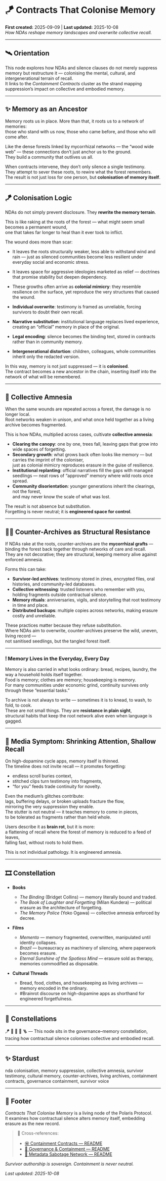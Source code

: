 # 🪁 Contracts That Colonise Memory  
**First created:** 2025-09-09 | **Last updated:** 2025-10-08  
*How NDAs reshape memory landscapes and overwrite collective recall.*

---

## 🛰 Orientation  
This node explores how NDAs and silence clauses do not merely suppress memory but restructure it — colonising the mental, cultural, and intergenerational terrain of recall.  
It links to the *Containment Contracts* cluster as the strand mapping suppression’s impact on collective and embodied memory.  

---

## ✨ Memory as an Ancestor  

Memory roots us in place. More than that, it roots us to a network of memories:  
those who stand with us now, those who came before, and those who will come after.  

Like the dense forests linked by mycorrhizal networks — the “wood wide web” — these connections don’t just anchor us to the ground.  
They build a community that outlives us all.  

When contracts intervene, they don’t only silence a single testimony.  
They attempt to sever these roots, to rewire what the forest remembers.  
The result is not just loss for one person, but **colonisation of memory itself**.  

---

## 🪁 Colonisation Logic  

NDAs do not simply prevent disclosure. They **rewrite the memory terrain**.  

This is like raking at the roots of the forest — what might seem small becomes a permanent wound,  
one that takes far longer to heal than it ever took to inflict.  

The wound does more than scar:  
- It leaves the roots structurally weaker, less able to withstand wind and rain — just as silenced communities become less resilient under everyday social and economic stress.  
- It leaves space for aggressive ideologies marketed as relief — doctrines that promise stability but deepen dependency.  
- These growths often arrive as **colonial mimicry**: they resemble resilience on the surface, yet reproduce the very structures that caused the wound.  

- **Individual overwrite**: testimony is framed as unreliable, forcing survivors to doubt their own recall.  
- **Narrative substitution**: institutional language replaces lived experience, creating an “official” memory in place of the original.  
- **Legal encoding**: silence becomes the binding text, stored in contracts rather than in community memory.  
- **Intergenerational distortion**: children, colleagues, whole communities inherit only the redacted version.  

In this way, memory is not just suppressed — it is **colonised**.  
The contract becomes a new ancestor in the chain, inserting itself into the network of what will be remembered.  

---

## 🌲 Collective Amnesia  

When the same wounds are repeated across a forest, the damage is no longer local.  
Root networks weaken in unison, and what once held together as a living archive becomes fragmented.  

This is how NDAs, multiplied across cases, cultivate **collective amnesia**:  

- **Clearing the canopy**: one by one, trees fall, leaving gaps that grow into wide spaces of forgetting.  
- **Secondary growth**: what grows back often looks like memory — but carries the imprint of the coloniser,  
  just as colonial mimicry reproduces erasure in the guise of resilience.  
- **Institutional replanting**: official narratives fill the gaps with managed seedlings — neat rows of “approved” memory where wild roots once spread.  
- **Community disorientation**: younger generations inherit the clearings, not the forest,  
  and may never know the scale of what was lost.  

The result is not absence but substitution.  
Forgetting is never neutral; it is **engineered space for control**.  

---

## 🐦‍🔥 Counter-Archives as Structural Resistance  

If NDAs rake at the roots, counter-archives are the **mycorrhizal grafts** —  
binding the forest back together through networks of care and recall.  
They are not decorative; they are structural, keeping memory alive against enforced amnesia.  

Forms this can take:  
- **Survivor-led archives**: testimony stored in zines, encrypted files, oral histories, and community-led databases.  
- **Collective witnessing**: trusted listeners who remember with you, holding fragments outside contractual silence.  
- **Memory rituals**: anniversaries, vigils, and storytelling that root testimony in time and place.  
- **Distributed backups**: multiple copies across networks, making erasure costly and unreliable.  

These practices matter because they refuse substitution.  
Where NDAs aim to overwrite, counter-archives preserve the wild, uneven, living record —  
not sanitised seedlings, but the tangled forest itself.  

---

### 🕯 Memory Lives in the Everyday, Every Day  

Memory is also carried in what looks ordinary: bread, recipes, laundry, the way a household holds itself together.  
Food is memory; clothes are memory; housekeeping is memory.  
For many communities under economic grind, continuity survives only through these “essential tasks.”  

To archive is not always to write — sometimes it is to knead, to wash, to fold, to cook.  
These are not small things. They are **resistance in plain sight**,  
structural habits that keep the root network alive even when language is gagged.  

---

## 🧠 Media Symptom: Shrinking Attention, Shallow Recall  

On high-dopamine cycle apps, memory itself is thinned.  
The timeline does not invite recall — it promotes forgetting:  
- endless scroll buries context,  
- stitched clips turn testimony into fragments,  
- “for you” feeds trade continuity for novelty.  

Even the medium’s glitches contribute:  
lags, buffering delays, or broken uploads fracture the flow,  
mirroring the very suppression they enable.  
The stutter is not neutral — it teaches memory to come in pieces,  
to be tolerated as fragments rather than held whole.  

Users describe it as **brain rot**, but it is more:  
a flattening of recall where the forest of memory is reduced to a feed of leaves,  
falling fast, without roots to hold them.  

This is not individual pathology. It is engineered amnesia.  

---

## 🎞️ Constellation  

- **Books**  
  - *The Binding* (Bridget Collins) — memory literally bound and traded.  
  - *The Book of Laughter and Forgetting* (Milan Kundera) — political erasure as the architecture of forgetting.  
  - *The Memory Police* (Yoko Ogawa) — collective amnesia enforced by decree.  

- **Films**  
  - *Memento* — memory fragmented, overwritten, manipulated until identity collapses.  
  - *Brazil* — bureaucracy as machinery of silencing, where paperwork becomes erasure.  
  - *Eternal Sunshine of the Spotless Mind* — erasure sold as therapy, memories commodified as disposable.  

- **Cultural Threads**  
  - Bread, food, clothes, and housekeeping as living archives — memory encoded in the ordinary.  
  - #Brainrot discourse on high-dopamine apps as shorthand for engineered forgetfulness.  

---

## 🌌 Constellations  

🪁 🧿 🌲 🔮 🪜 — This node sits in the governance–memory constellation, tracing how contractual silence colonises collective and embodied recall.  

---

## ✨ Stardust  

nda colonisation, memory suppression, collective amnesia, survivor testimony, cultural memory, counter-archives, living archives, containment contracts, governance containment, survivor voice  

---

## 🏮 Footer  

*Contracts That Colonise Memory* is a living node of the Polaris Protocol.  
It examines how contractual silence alters memory itself, embedding erasure as the new record.  

> 📡 Cross-references:
> 
> - [㊙ Containment Contracts — README](./README.md)  
> - [🏯 Governance & Containment — README](../)  
> - [🧠 Metadata Sabotage Network — README](../../README.md)  

*Survivor authorship is sovereign. Containment is never neutral.*  

_Last updated: 2025-10-08_
